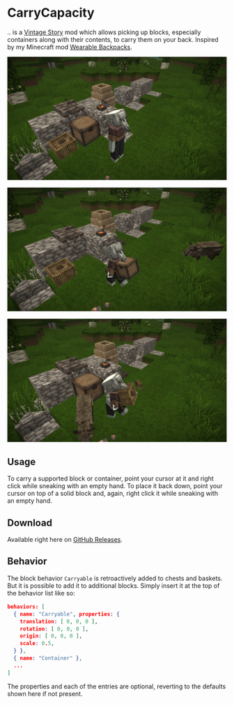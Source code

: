 # CarryCapacity

.. is a [Vintage Story][VS] mod which allows picking up blocks, especially
containers along with their contents, to carry them on your back. Inspired by
my Minecraft mod [Wearable Backpacks][WBs].

![Before](docs/before.png)

![Chest](docs/chest.png)

![Basket](docs/basket.png)

## Usage

To carry a supported block or container, point your cursor at it and right
click while sneaking with an empty hand. To place it back down, point your
cursor on top of a solid block and, again, right click it while sneaking with
an empty hand.

## Download

Available right here on [GitHub Releases][DL].

## Behavior

The block behavior `Carryable` is retroactively added to chests and baskets.
But it is possible to add it to additional blocks. Simply insert it at the
top of the behavior list like so:

```json
behaviors: [
  { name: "Carryable", properties: {
    translation: [ 0, 0, 0 ],
    rotation: [ 0, 0, 0 ],
    origin: [ 0, 0, 0 ],
    scale: 0.5,
  } },
  { name: "Container" },
  ...
]
```

The properties and each of the entries are optional, reverting to the
defaults shown here if not present.

[VS]: https://www.vintagestory.at/
[WBs]: https://github.com/copygirl/WearableBackpacks
[DL]: https://github.com/copygirl/CarryCapacity/releases
